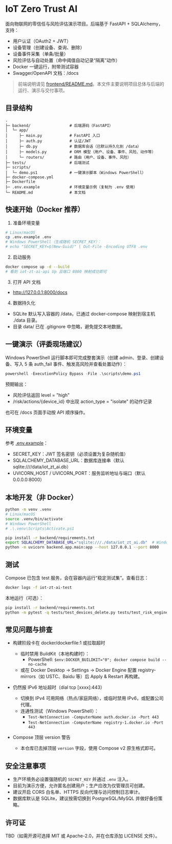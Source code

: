 # IoT Zero Trust AI

面向物联网的零信任与风险评估演示项目。后端基于 FastAPI + SQLAlchemy，支持：
- 用户认证（OAuth2 + JWT）
- 设备管理（创建设备、查询、删除）
- 设备事件采集（单条/批量）
- 风险评估与自动处置（命中阈值自动记录“隔离”动作）
- Docker 一键运行，附带测试容器
- Swagger/OpenAPI 文档：/docs

> 前端说明请见 [frontend/README.md](frontend/README.md)。本文件主要说明项目总体与后端的运行、演示与交付事项。

## 目录结构

```text
.
├─ backend/                 # 后端源码（FastAPI）
│  └─ app/
│     ├─ main.py            # FastAPI 入口
│     ├─ auth.py            # 认证/JWT
│     ├─ db.py              # 数据库会话（已默认持久化到 /data）
│     ├─ models.py          # ORM 模型（用户、设备、事件、风险、动作等）
│     └─ routers/           # 路由（用户、设备、事件、风险）
├─ tests/                   # 后端测试
├─ scripts/
│  └─ demo.ps1              # 一键演示脚本（Windows PowerShell）
├─ docker-compose.yml
├─ Dockerfile
├─ .env.example             # 环境变量示例（复制为 .env 使用）
└─ README.md                # 本文档
```

## 快速开始（Docker 推荐）

1) 准备环境变量
```bash
# Linux/macOS
cp .env.example .env
# Windows PowerShell（生成随机 SECRET_KEY）：
# echo "SECRET_KEY=$(New-Guid)" | Out-File -Encoding UTF8 .env
```

2) 启动服务
```bash
docker compose up -d --build
# 看到 iot-zt-ai-api Up 且端口 8000 映射成功即可
```

3) 打开 API 文档
- http://127.0.0.1:8000/docs

4) 数据持久化
- SQLite 默认写入容器的 /data，已通过 docker-compose 映射到宿主机 ./data 目录。
- 目录 data/ 已在 .gitignore 中忽略，避免提交本地数据。

## 一键演示（评委现场建议）

Windows PowerShell 运行脚本即可完成整套演示（创建 admin、登录、创建设备、写入 5 条 auth_fail 事件、触发高风险并查看处置动作）：

```powershell
powershell -ExecutionPolicy Bypass -File .\scripts\demo.ps1
```

预期输出：
- 风险评估返回 level = "high"
- /risk/actions/{device_id} 中出现 action_type = "isolate" 的动作记录

也可在 /docs 页面手动按 API 顺序操作。

## 环境变量

参考 [.env.example](./.env.example)：
- SECRET_KEY：JWT 签名密钥（必须设置为复杂随机值）
- SQLALCHEMY_DATABASE_URL：数据库连接串（默认 sqlite:////data/iot_zt_ai.db）
- UVICORN_HOST / UVICORN_PORT：服务监听地址与端口（默认 0.0.0.0:8000）

## 本地开发（非 Docker）

```bash
python -m venv .venv
# Linux/macOS
source .venv/bin/activate
# Windows PowerShell
# .\.venv\Scripts\Activate.ps1

pip install -r backend/requirements.txt
export SQLALCHEMY_DATABASE_URL="sqlite:///./data/iot_zt_ai.db"  # Windows 可写为 set 或 $env:
python -m uvicorn backend.app.main:app --host 127.0.0.1 --port 8000
```

## 测试

Compose 已包含 test 服务，会在容器内运行“稳定测试集”。查看日志：
```bash
docker logs -f iot-zt-ai-test
```

本地运行（可选）：
```bash
pip install -r backend/requirements.txt
python -m pytest -q tests/test_devices_delete.py tests/test_risk_engine_e2e.py -k "not test_restore_after_cooldown_and_low"
```

## 常见问题与排查

- 构建阶段卡在 docker/dockerfile:1 或拉取超时
  - 临时禁用 BuildKit（本地构建时）：
    - PowerShell: `$env:DOCKER_BUILDKIT="0"; docker compose build --no-cache`
  - 或在 Docker Desktop -> Settings -> Docker Engine 配置 registry-mirrors（如 USTC、Baidu 等）后 Apply & Restart 再构建。

- 仍然报 IPv6 地址超时（dial tcp [xxxx]:443）
  - 切换到 IPv4 可用网络（热点/家庭网络），或临时禁用 IPv6，或配置公司代理。
  - 连通性测试（Windows PowerShell）：
    - `Test-NetConnection -ComputerName auth.docker.io -Port 443`
    - `Test-NetConnection -ComputerName registry-1.docker.io -Port 443`

- Compose 顶层 version 警告
  - 本仓库已去掉顶层 `version` 字段，使用 Compose v2 原生格式即可。

## 安全注意事项

- 生产环境务必设置强随机的 `SECRET_KEY` 并通过 `.env` 注入。
- 目前为演示方便，允许匿名创建用户；生产应改为仅管理员可创建。
- 建议开启 CORS 白名单、HTTPS 反向代理与访问控制日志审计。
- 数据库默认是 SQLite，建议按需切换到 PostgreSQL/MySQL 并做好备份策略。

## 许可证

TBD（如需开源可选择 MIT 或 Apache-2.0，并在仓库添加 LICENSE 文件）。
